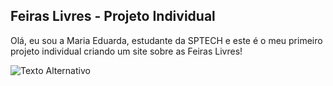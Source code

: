 
<h2>Feiras Livres - Projeto Individual</h2>
Olá, eu sou a Maria Eduarda, estudante da SPTECH e este é o meu primeiro projeto individual criando um site sobre as Feiras Livres!

<img src="![Captura de tela 2025-05-12 203418](https://github.com/user-attachments/assets/d3b17170-730d-4d73-81e6-66e3dc1cbf34)
" alt="Texto Alternativo">
